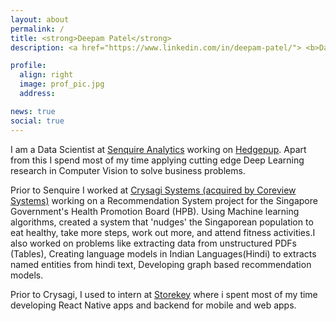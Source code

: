 ```yaml
---
layout: about
permalink: /
title: <strong>Deepam Patel</strong>
description: <a href="https://www.linkedin.com/in/deepam-patel/"> <b>Data Scientist</b> </a> Senquire Analytics

profile:
  align: right
  image: prof_pic.jpg
  address:

news: true
social: true
---
```

I am a Data Scientist at [Senquire Analytics](https://www.senquire.com) working on [Hedgepup](https://www.hedgepup.com/). Apart from this I spend most of my time applying cutting edge Deep Learning research in Computer Vision to solve business problems. 

Prior to Senquire I worked at [Crysagi Systems (acquired by Coreview Systems)](https://www.business-standard.com/article/news-ani/coreview-acquires-crysagi-systems-119081400734_1.html) working on a Recommendation System project for the Singapore Government's Health Promotion Board (HPB). Using Machine learning algorithms, created a system that 'nudges' the Singaporean population to eat healthy, take more steps, work out more, and attend fitness activities.I also worked on problems like extracting data from unstructured PDFs (Tables), Creating language models in Indian Languages(Hindi) to extracts named entities from hindi text, Developing graph based recommendation models.

Prior to Crysagi, I used to intern at [Storekey](https://storekey.in/english.html) where i spent most of my time developing  React Native apps and backend for mobile and web apps.
